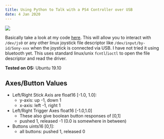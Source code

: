 ```yaml
---
title: Using Python to Talk with a PS4 Controller over USB
date: 4 Jan 2020
---
```


![](https://images.pexels.com/photos/275033/pexels-photo-275033.jpeg?auto=compress&cs=tinysrgb&dpr=2&h=750&w=1260)

Basically take a look at my code [here](TBD). This will allow you to interact
with `/dev/js0` or any other linux joystick file descriptor like `/dev/input/by-id/Sony-xxx`
when the joystick is connected via USB. I have not tried it using bluetooth yet. This
uses standard linux/unix `fcntl`/`ioctl` to open the file descriptor and read the driver.

**Tested on OS:** Ubuntu 19.10

## Axes/Button Values

- Left/Right Stick Axis are float16 [-1.0, 1.0]:
    - y-axis: up -1, down 1
    - x-axis: left -1, right 1
- Left/Right Trigger Axes float16 [-1.0,1.0]
    - These also give boolean button responses of [0,1]
    - pushed 1, released -1 (0.0 is somewhere in between)
- Buttons uints16 [0,1]:
    - all buttons: pushed 1, released 0
